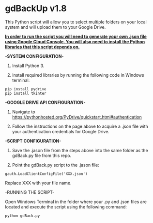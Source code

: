 # gdBackUp v1.8

This Python script will allow you to select multiple folders on your local system and will upload them to your Google Drive.

**<u>In order to run the script you will need to generate your own .json file using Google Cloud Console. 
     You will also need to install the Python libraries that this script depends on.**</u>

**-SYSTEM CONFIGURATION-**

1. Install Python 3. 

2. Install required libraries by running the following code in Windows terminal:

```
pip install pydrive
pip install tkinter
```


**-GOOGLE DRIVE API CONFIGURATION-**

1. Navigate to https://pythonhosted.org/PyDrive/quickstart.html#authentication

2. Follow the instructions on the page above to acquire a .json file with your authentication credentials for Google Drive. 


**-SCRIPT CONFIGURATION-**

1. Save the .jason file from the steps above into the same folder as the gdBack.py file from this repo. 

2. Point the gdBack.py script to the .jason file:

```
gauth.LoadClientConfigFile('XXX.json')
```

Replace XXX with your file name.



-RUNNING THE SCRIPT-

Open Windows Terminal in the folder where your .py and .json files are located and execute the script using the following command:

```
python gdBack.py
```
